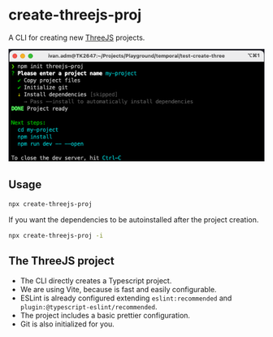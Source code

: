 # create-threejs-proj

A CLI for creating new [ThreeJS](https://threejs.org/) projects.

<p align="center">
  <img src="https://github.com/ivaneffable/create-threejs-proj/blob/main/screenshot-cli.png?raw=true" width="800">
</p>

## Usage

```sh
npx create-threejs-proj
```

If you want the dependencies to be autoinstalled after the project creation.

```sh
npx create-threejs-proj -i
```

## The ThreeJS project

- The CLI directly creates a Typescript project.
- We are using Vite, because is fast and easily configurable.
- ESLint is already configured extending `eslint:recommended` and `plugin:@typescript-eslint/recommended`.
- The project includes a basic prettier configuration.
- Git is also initialized for you.
